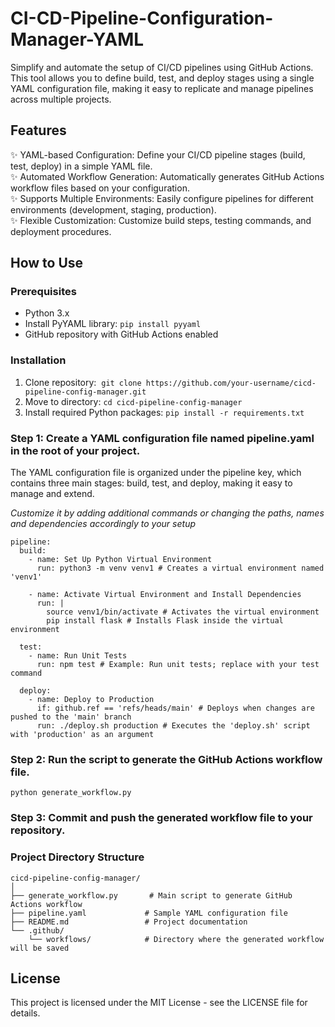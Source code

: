 # CI-CD-Pipeline-Configuration-Manager-YAML

Simplify and automate the setup of CI/CD pipelines using GitHub Actions. 
This tool allows you to define build, test, and deploy stages using a single YAML configuration file, making it easy to replicate and manage pipelines across multiple projects.

## Features
✨ YAML-based Configuration: Define your CI/CD pipeline stages (build, test, deploy) in a simple YAML file. <br>
✨ Automated Workflow Generation: Automatically generates GitHub Actions workflow files based on your configuration. <br>
✨ Supports Multiple Environments: Easily configure pipelines for different environments (development, staging, production). <br>
✨ Flexible Customization: Customize build steps, testing commands, and deployment procedures. <br>



## How to Use

### Prerequisites
- Python 3.x
- Install PyYAML library: `pip install pyyaml`
- GitHub repository with GitHub Actions enabled

### Installation
1. Clone repository:  `git clone https://github.com/your-username/cicd-pipeline-config-manager.git`
2. Move to directory: `cd cicd-pipeline-config-manager`
3. Install required Python packages: `pip install -r requirements.txt`


### Step 1: Create a YAML configuration file named pipeline.yaml in the root of your project.
The YAML configuration file is organized under the pipeline key, which contains three main stages: build, test, and deploy, making it easy to manage and extend.

_Customize it by adding additional commands or changing the paths, names and dependencies accordingly to your setup_ 

```
pipeline:
  build:
    - name: Set Up Python Virtual Environment
      run: python3 -m venv venv1 # Creates a virtual environment named 'venv1'

    - name: Activate Virtual Environment and Install Dependencies
      run: |
        source venv1/bin/activate # Activates the virtual environment
        pip install flask # Installs Flask inside the virtual environment

  test: 
    - name: Run Unit Tests
      run: npm test # Example: Run unit tests; replace with your test command

  deploy:
    - name: Deploy to Production
      if: github.ref == 'refs/heads/main' # Deploys when changes are pushed to the 'main' branch
      run: ./deploy.sh production # Executes the 'deploy.sh' script with 'production' as an argument
```

### Step 2: Run the script to generate the GitHub Actions workflow file.

```
python generate_workflow.py
```

### Step 3: Commit and push the generated workflow file to your repository.


### Project Directory Structure
```
cicd-pipeline-config-manager/
│
├── generate_workflow.py       # Main script to generate GitHub Actions workflow
├── pipeline.yaml             # Sample YAML configuration file
├── README.md                 # Project documentation
└── .github/
    └── workflows/            # Directory where the generated workflow will be saved
```


## License
This project is licensed under the MIT License - see the LICENSE file for details.




